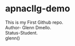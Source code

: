 # apnacllg-demo
This is my First Github repo.
<br>
Author- Glenn Dmello.
<br>
Status-Student.
<br>
glenn()
